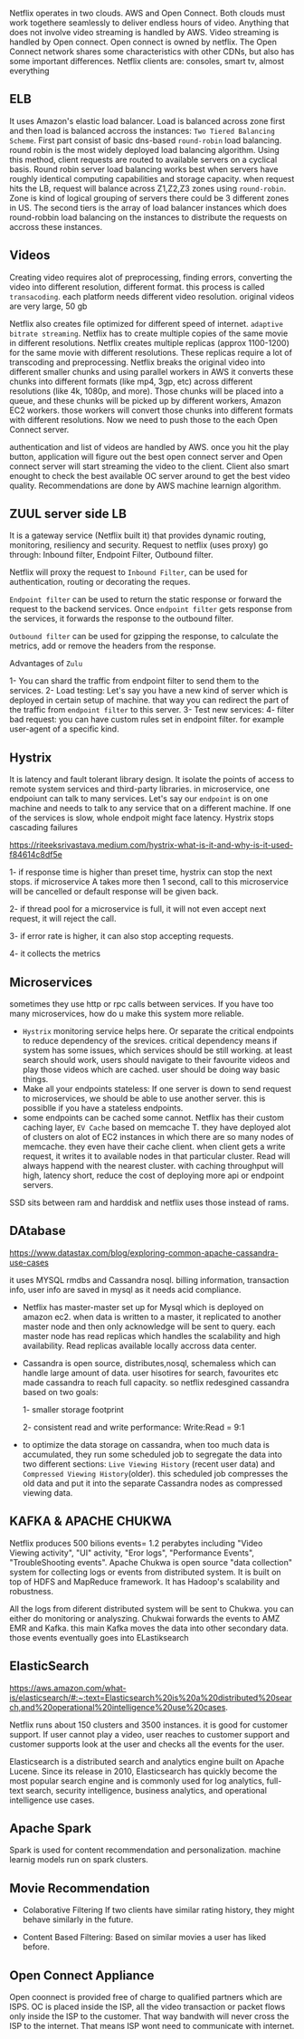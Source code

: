 Netflix operates in two clouds. AWS and Open Connect. Both clouds must work togethere seamlessly to deliver endless hours of video. Anything that does not involve video streaming is handled by AWS. Video streaming is handled by Open connect. Open connect is owned by netflix. The Open Connect network shares some characteristics with other CDNs, but also has some important differences. Netflix clients are: consoles, smart tv, almost everything

## ELB

It uses Amazon's elastic load balancer. Load is balanced across zone first and then load is balanced accross the instances: `Two Tiered Balancing Scheme`. First part consist of basic dns-based `round-robin` load balancing. round robin is the most widely deployed load balancing algorithm. Using this method, client requests are routed to available servers on a cyclical basis. Round robin server load balancing works best when servers have roughly identical computing capabilities and storage capacity. when request hits the LB, request will balance across Z1,Z2,Z3 zones using `round-robin`. Zone is kind of logical grouping of servers there could be 3 different zones in US. The second tiers is the array of load balancer instances which does round-robbin load balancing on the instances to distribute the requests on accross these instances.

## Videos

Creating video requires alot of preprocessing, finding errors, converting the video into different resolution, different format. this process is called `transacoding`. each platform needs different video resolution. original videos are very large, 50 gb

Netflix also creates file optimized for different speed of internet. `adaptive bitrate streaming`. Netflix has to create multiple copies of the same movie in different resolutions. Netflix creates multiple replicas (approx 1100-1200) for the same movie with different resolutions. These replicas require a lot of transcoding and preprocessing. Netflix breaks the original video into different smaller chunks and using parallel workers in AWS it converts these chunks into different formats (like mp4, 3gp, etc) across different resolutions (like 4k, 1080p, and more). Those chunks will be placed into a queue, and these chunks will be picked up by different workers, Amazon EC2 workers. those workers will convert those chunks into different formats with different resolutions. Now we need to push those to the each Open Connect server.

authentication and list of videos are handled by AWS. once you hit the play button, application will figure out the best open connect server and Open connect server will start streaming the video to the client. Client also smart enought to check the best available OC server around to get the best video quality. Recommendations are done by AWS machine learnign algorithm.

## ZUUL server side LB

It is a gateway service (Netflix built it) that provides dynamic routing, monitoring, resiliency and security. Request to netflix (uses proxy) go through: Inbound filter, Endpoint Filter, Outbound filter.

Netflix will proxy the request to `Inbound Filter`, can be used for authentication, routing or decorating the reques.

`Endpoint filter` can be used to return the static response or forward the request to the backend services. Once `endpoint filter` gets response from the services, it forwards the response to the outbound filter.

`Outbound filter` can be used for gzipping the response, to calculate the metrics, add or remove the headers from the response.

Advantages of `Zulu`

1- You can shard the traffic from endpoint filter to send them to the services.
2- Load testing: Let's say you have a new kind of server which is deployed in certain setup of machine. that way you can redirect the part of the traffic from `endpoint filter` to this server.
3- Test new services:
4- filter bad request: you can have custom rules set in endpoint filter. for example user-agent of a specific kind.

## Hystrix

It is latency and fault tolerant library design. It isolate the points of access to remote system services and third-party libraries. in microservice, one endpoiunt can talk to many services. Let's say our `endpoint` is on one machine and needs to talk to any service that on a different machine. If one of the services is slow, whole endpoit might face latency.
Hystrix stops cascading failures

https://riteeksrivastava.medium.com/hystrix-what-is-it-and-why-is-it-used-f84614c8df5e

1- if response time is higher than preset time, hystrix can stop the next stops. if microservice A takes more then 1 second, call to this microservice will be cancelled or default response will be given back.

2- if thread pool for a microservice is full, it will not even accept next request, it will reject the call.

3- if error rate is higher, it can also stop accepting requests.

4- it collects the metrics

## Microservices

sometimes they use http or rpc calls between services. If you have too many microservices, how do u make this system more reliable.

- `Hystrix` monitoring service helps here. Or separate the critical endpoints to reduce dependency of the srevices. critical dependency means if system has some issues, which services should be still working. at least search should work, users should navigate to their favourite videos and play those videos which are cached. user should be doing way basic things.
- Make all your endpoints stateless: If one server is down to send request to microservices, we should be able to use another server. this is possiblle if you have a stateless endpoints.
- some endpoints can be cached some cannot. Netflix has their custom caching layer, `EV Cache` based on memcache T. they have deployed alot of clusters on alot of EC2 instances in which there are so many nodes of memcache. they even have their cache client. when client gets a write request, it writes it to available nodes in that particular cluster. Read will always happend with the nearest cluster. with caching throughput will high, latency short, reduce the cost of deploying more api or endpoint servers.

SSD sits between ram and harddisk and netflix uses those instead of rams.

## DAtabase

https://www.datastax.com/blog/exploring-common-apache-cassandra-use-cases

it uses MYSQL rmdbs and Cassandra nosql. billing information, transaction info, user info are saved in mysql as it needs acid compliance.

- Netflix has master-master set up for Mysql which is deployed on amazon ec2. when data is written to a master, it replicated to another master node and then only acknowledge will be sent to query. each master node has read replicas which handles the scalability and high availability. Read replicas available locally accross data center.

- Cassandra is open source, distributes,nosql, schemaless which can handle large amount of data. user hisotires for search, favourites etc made cassandra to reach full capacity. so netflix redesgined cassandra based on two goals:

  1- smaller storage footprint

  2- consistent read and write performance: Write:Read = 9:1

- to optimize the data storage on cassandra, when too much data is accumulated, they run some scheduled job to segregate the data into two different sections: `Live Viewing History` (recent user data) and `Compressed Viewing History`(older). this scheduled job compresses the old data and put it into the separate Cassandra nodes as compressed viewing data.

## KAFKA & APACHE CHUKWA

Netflix produces 500 bilions events= 1.2 perabytes including "Video Viewing activity", "UI" activity, "Eror logs", "Performance Events", "TroubleShooting events". Apache Chukwa is open source "data collection" system for collecting logs or events from distributed system. It is built on top of HDFS and MapReduce framework. It has Hadoop's scalability and robustness.

All the logs from diferent distributed system will be sent to Chukwa. you can either do monitoring or analyszing. Chukwai forwards the events to AMZ EMR and Kafka. this main Kafka moves the data into other secondary data. those events eventually goes into ELastiksearch

## ElasticSearch

https://aws.amazon.com/what-is/elasticsearch/#:~:text=Elasticsearch%20is%20a%20distributed%20search,and%20operational%20intelligence%20use%20cases.

Netflix runs about 150 clusters and 3500 instances. it is good for customer support. If user cannot play a video, user reaches to customer support and customer supports look at the user and checks all the events for the user.

Elasticsearch is a distributed search and analytics engine built on Apache Lucene. Since its release in 2010, Elasticsearch has quickly become the most popular search engine and is commonly used for log analytics, full-text search, security intelligence, business analytics, and operational intelligence use cases.

## Apache Spark

Spark is used for content recommendation and personalization. machine learnig models run on spark clusters.

## Movie Recommendation

- Colaborative Filtering
  If two clients have similar rating history, they might behave similarly in the future.

- Content Based Filtering:
  Based on similar movies a user has liked before.

## Open Connect Appliance

Open coonnect is provided free of charge to qualified partners which are ISPS. OC is placed inside the ISP, all the video transaction or packet flows only inside the ISP to the customer. That way bandwith will never cross the ISP to the internet. That means ISP wont need to communicate with internet.
